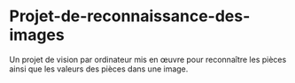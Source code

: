 # Projet-de-reconnaissance-des-images
Un projet de vision par ordinateur mis en œuvre pour reconnaître les pièces ainsi que les valeurs des pièces dans une image.

